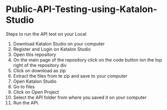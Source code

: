 # Public-API-Testing-using-Katalon-Studio

Steps to run the API test on your Local
1. Download Katalon Studio on your computer
2. Register and Login on Katalon Studio
3. Open this repository
4. On the main page of the repository click on the code button ion the top right of the repository div
5. Click on download as zip
6. Extract the files from te zip and save to your computer
7. Open Katalon Studio
8. Go to files
9. Click on Open Project
10. Select the API folder from where you saved it on your computer
11. Run the API.
